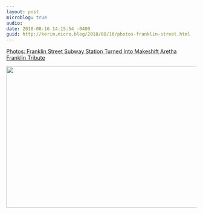 ```yaml
---
layout: post
microblog: true
audio: 
date: 2018-08-16 14:15:54 -0400
guid: http://kerim.micro.blog/2018/08/16/photos-franklin-street.html
---
```

[Photos: Franklin Street Subway Station Turned Into Makeshift Aretha Franklin Tribute](http://gothamist.com/2018/08/15/aretha_franklin_subway_station.php#photo-1)

<img src="http://micro.oxus.net/uploads/2018/72e2eb1925.jpg" width="600" height="376" />
